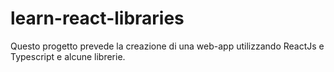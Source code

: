 # learn-react-libraries
Questo progetto prevede la creazione di una web-app utilizzando ReactJs e Typescript e alcune librerie.
